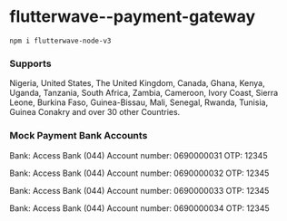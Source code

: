 # flutterwave--payment-gateway

``
npm i flutterwave-node-v3
``

### Supports
Nigeria, United States, The United Kingdom, Canada, Ghana, Kenya, Uganda, Tanzania, South Africa, Zambia, Cameroon, Ivory Coast, Sierra Leone, Burkina Faso, Guinea-Bissau, Mali, Senegal, Rwanda, Tunisia, Guinea Conakry and over 30 other Countries.

### Mock Payment Bank Accounts 

Bank: Access Bank (044)
Account number: 0690000031
OTP: 12345


Bank: Access Bank (044)
Account number: 0690000032
OTP: 12345



Bank: Access Bank (044)
Account number: 0690000033
OTP: 12345



Bank: Access Bank (044)
Account number: 0690000034
OTP: 12345